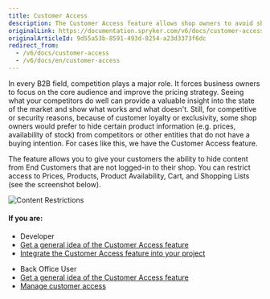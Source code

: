 ```yaml
---
title: Customer Access
description: The Customer Access feature allows shop owners to avoid showing some product information (e.g. prices) to competitors or other entities
originalLink: https://documentation.spryker.com/v6/docs/customer-access
originalArticleId: 9d55a53b-8591-493d-8254-a23d3373f6dc
redirect_from:
  - /v6/docs/customer-access
  - /v6/docs/en/customer-access
---
```


In every B2B field, competition plays a major role. It forces business owners to focus on the core audience and improve the pricing strategy. Seeing what your competitors do well can provide a valuable insight into the state of the market and show what works and what doesn't. Still, for competitive or security reasons, because of customer loyalty or exclusivity, some shop owners would prefer to hide certain product information (e.g. prices, availability of stock) from competitors or other entities that do not have a buying intention. For cases like this, we have the Customer Access feature.

The feature allows you to give your customers the ability to hide content from End Customers that are not logged-in to their shop. You can restrict access to Prices, Products, Product Availability, Cart, and Shopping Lists (see the screenshot below).

![Content Restrictions](https://spryker.s3.eu-central-1.amazonaws.com/docs/Features/Company+Account+Management/Hide+Content+from+Logged+out+Users/Hide+Content+from+Logged+out+Users/Content+restrictions.png)

#### If you are:

<div class="mr-container">
    <div class="mr-list-container">
        <!-- col1 -->
        <div class="mr-col">
            <ul class="mr-list mr-list-green">
                <li class="mr-title">Developer</li>
                <li><a href="docs\scos\user\features\202009.0\customer-access\customer-access.md" class="mr-link">Get a general idea of the Customer Access feature</a></li>
                <li><a href="docs\scos\dev\migration-and-integration\202009.0\feature-integration-guides\customer-access-feature-integration.md" class="mr-link">Integrate the Customer Access feature into your project</a></li>
            </ul>
        </div>
<!-- col2 -->
        <div class="mr-col">
            <ul class="mr-list mr-list-blue">
                <li class="mr-title"> Back Office User</li>
                <li><a href="docs\scos\user\features\202009.0\customer-access\customer-access.md" class="mr-link">Get a general idea of the Customer Access feature</a></li>
                <li><a href="docs\scos\user\user-guides\202009.0\back-office-user-guide\customer\customer-customer-access-customer-groups\managing-customer-access.md" class="mr-link">Manage customer access</a></li>
            </ul>
        </div>
        </div>
</div>
